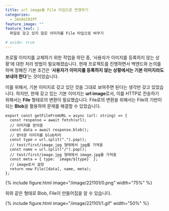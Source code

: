 ```yaml
---
title: url image를 File 타입으로 변경하기
categories:
  - JAVASCRIPT
feature_image: ""
feature_text: |
  파일로 갖고 있지 않은 이미지를 File 타입으로 바꾸기

# aside: true
---
```


프로필 이미지를 교체하기 위한 작업을 하던 중, ‘사용자가 이미지를 등록하지 않는 상황’에 대한 처리 방법이 필요해졌습니다. 현재 프로젝트를 진행하면서 백엔드와 논의를 하며 정해진 기본 조건은 ‘**사용자가 이미지를 등록하지 않는 상황에서는 기본 이미지라도 보내야 한다**’는 것이었습니다.

이를 위해서, 기본 이미지로 갖고 있던 것을 그대로 보여주면 된다는 생각만 갖고 있었습니다. 하지만, 현재 갖고 있는 기본 이미지는 **url image**로서, 이를 HTTP로 전송하기 위해서는 **File** 형태로의 변환이 필요했습니다. File로의 변환을 위해서는 File의 기반이 되는 **Blob**을 활용하여 문제를 해결할 수 있었습니다.

```tsx
export const getFileFromURL = async (url: string) => {
  const response = await fetch(url);
  // 이미지를 받아옴
  const data = await response.blob();
  // 받아온 이미지를 blob처리
  const type = url.split(".").pop();
  // test/first/image.jpg 형태에서 jpg를 가져옴
  const name = url.split("/").pop();
  // test/first/image.jpg 형태에서 image.jpg를 가져옴
  const meta = { type: `image/${type}` };
  // image로서 설정
  return new File([data], name, meta);
};
```

{% include figure.html image="/image/221101/0.png" width="75%" %}

위와 같은 형태로 Blob, File이 만들어짐을 알 수 있습니다.

{% include figure.html image="/image/221101/1.gif" width="50%" %}
